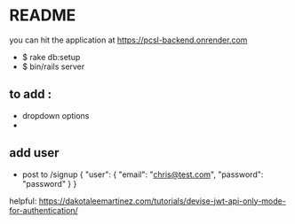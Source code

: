 # README

you can hit the application at 
https://pcsl-backend.onrender.com

* $ rake db:setup
* $ bin/rails server

## to add : 

* dropdown options
* 


## add user
* post to /signup
{
  "user": {
    "email": "chris@test.com",
    "password": "password"
  }
}

helpful: 
https://dakotaleemartinez.com/tutorials/devise-jwt-api-only-mode-for-authentication/
